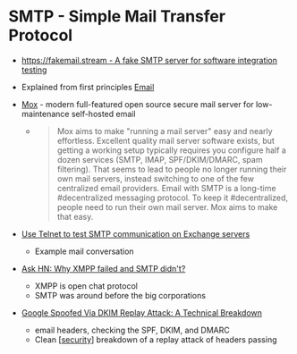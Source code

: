 SMTP - Simple Mail Transfer Protocol
====

* [https://fakemail.stream - A fake SMTP server for software integration testing](https://github.com/aled/fakemail)

* Explained from first principles [Email](https://explained-from-first-principles.com/email/)
* [Mox](https://github.com/mjl-/mox) -  modern full-featured open source secure mail server for low-maintenance self-hosted email 
    * > Mox aims to make "running a mail server" easy and nearly effortless. Excellent quality mail server software exists, but getting a working setup typically requires you configure half a dozen services (SMTP, IMAP, SPF/DKIM/DMARC, spam filtering). That seems to lead to people no longer running their own mail servers, instead switching to one of the few centralized email providers. 
        > Email with SMTP is a long-time #decentralized messaging protocol.
        > To keep it #decentralized, people need to run their own mail server. 
        > Mox aims to make that easy.

* [Use Telnet to test SMTP communication on Exchange servers](https://docs.microsoft.com/en-us/exchange/mail-flow/test-smtp-with-telnet?view=exchserver-2019)
    * Example mail conversation

* [Ask HN: Why XMPP failed and SMTP didn't?](https://news.ycombinator.com/item?id=31519122)
    * XMPP is open chat protocol
    * SMTP was around before the big corporations


* [Google Spoofed Via DKIM Replay Attack: A Technical Breakdown](https://easydmarc.com/blog/google-spoofed-via-dkim-replay-attack-a-technical-breakdown/)
    * email headers, checking the SPF, DKIM, and DMARC
    * Clean [[security]] breakdown of a replay attack of headers passing


[//begin]: # "Autogenerated link references for markdown compatibility"
[security]: security.md "Hacking and Security"
[//end]: # "Autogenerated link references"